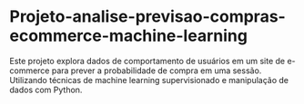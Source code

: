 # Projeto-analise-previsao-compras-ecommerce-machine-learning
Este projeto explora dados de comportamento de usuários em um site de e-commerce para prever a probabilidade de compra em uma sessão. Utilizando técnicas de machine learning supervisionado e manipulação de dados com Python.
